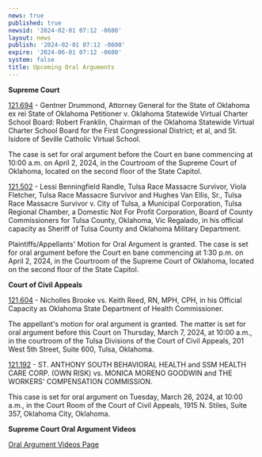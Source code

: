 ```yaml
---
news: true
published: true
newsid: '2024-02-01 07:12 -0600'
layout: news
publish: '2024-02-01 07:12 -0600'
expire: '2024-06-01 07:12 -0600'
system: false
title: Upcoming Oral Arguments
---
```

**Supreme Court**

[121,694](https://www.oscn.net/dockets/GetCaseInformation.aspx?db=appellate&number=121694) - Gentner Drummond, Attorney General for the State of Oklahoma ex rei State of Oklahoma Petitioner v. Oklahoma Statewide Virtual Charter School Board: Robert Franklin, Chairman of the Oklahoma Statewide Virtual Charter School Board for the First Congressional District; et al, and St. Isidore of Seville Catholic Virtual School.  

The case is set for oral argument before the Court en bane commencing at 10:00 a.m. on April 2, 2024, in the Courtroom of the Supreme Court of Oklahoma, located on the second floor of the State Capitol.

[121,502](https://www.oscn.net/dockets/GetCaseInformation.aspx?db=appellate&number=121502) - Lessi Benningfield Randle, Tulsa Race Massacre Survivor, Viola Fletcher, Tulsa Race Massacre Survivor and Hughes Van Ellis, Sr., Tulsa Race Massacre Survivor v. City of Tulsa, a Municipal Corporation, Tulsa Regional Chamber, a Domestic Not For Profit Corporation, Board of County Commissioners for Tulsa County, Oklahoma, Vic Regalado, in his official capacity as Sheriff of Tulsa County and Oklahoma Military Department.

Plaintiffs/Appellants' Motion for Oral Argument is granted. The case is set for oral argument before the Court en bane commencing at 1:30 p.m. on April 2, 2024, in the Courtroom of the Supreme Court of Oklahoma, located on the second floor of the State
Capitol.

**Court of Civil Appeals**

[121,604](https://www.oscn.net/dockets/GetCaseInformation.aspx?db=appellate&number=121604) - Nicholles Brooke vs. Keith Reed, RN, MPH, CPH, in his Official Capacity as Oklahoma State Department of Health Commissioner.

The appellant's motion for oral argument is granted. The matter is set for oral argument before this Court on Thursday, March 7, 2024, at 10:00 a.m., in the courtroom of the Tulsa Divisions of the Court of Civil Appeals, 201 West 5th Street, Suite 600, Tulsa, Oklahoma.


[121,192](https://www.oscn.net/dockets/GetCaseInformation.aspx?db=appellate&number=121192) - ST. ANTHONY SOUTH BEHAVIORAL HEALTH and SSM HEALTH CARE CORP. (OWN RISK) vs. MONICA MORENO GOODWIN and THE WORKERS' COMPENSATION COMMISSION.

This case is set for oral argument on Tuesday, March 26, 2024, at 10:00 a.m., in the Court Room of the Court of Civil Appeals, 1915 N. Stiles, Suite 357, Oklahoma City, Oklahoma.

**Supreme Court Oral Argument Videos**

[Oral Argument Videos Page](https://www.oscn.net/static/pastoralarguments.asp)

